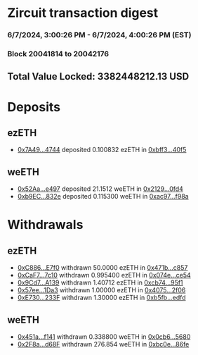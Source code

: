 # Zircuit transaction digest
### 6/7/2024, 3:00:26 PM - 6/7/2024, 4:00:26 PM (EST)
### Block 20041814 to 20042176

## Total Value Locked: 3382448212.13 USD

# Deposits
## ezETH
- [0x7A49...4744](https://etherscan.io/address/0x7A493Be5c2ce014cD049Bf178a1ac0Db1B434744) deposited 0.100832 ezETH in [0xbff3...40f5](https://etherscan.io/tx/0x7A493Be5c2ce014cD049Bf178a1ac0Db1B434744)
## weETH
- [0x52Aa...e497](https://etherscan.io/address/0x52Aa899454998Be5b000Ad077a46Bbe360F4e497) deposited 21.1512 weETH in [0x2129...0fd4](https://etherscan.io/tx/0x52Aa899454998Be5b000Ad077a46Bbe360F4e497)
- [0xb9EC...832e](https://etherscan.io/address/0xb9EC35f35269BA0fDDCF935b88D90D316cf4832e) deposited 0.115300 weETH in [0xac97...f98a](https://etherscan.io/tx/0xb9EC35f35269BA0fDDCF935b88D90D316cf4832e)
# Withdrawals
## ezETH
- [0xC886...E7f0](https://etherscan.io/address/0xC8866a708A1f81b0c04Ce8FFeD9867C013adE7f0) withdrawn 50.0000 ezETH in [0x471b...c857](https://etherscan.io/tx/0xC8866a708A1f81b0c04Ce8FFeD9867C013adE7f0)
- [0xCaF7...7c10](https://etherscan.io/address/0xCaF76ca5cF79510F7928EEE79EfEB92372957c10) withdrawn 0.995400 ezETH in [0x074e...ce54](https://etherscan.io/tx/0xCaF76ca5cF79510F7928EEE79EfEB92372957c10)
- [0x9Cd7...A139](https://etherscan.io/address/0x9Cd703F4AC3Bd0b9ed18e338258Ba042eC68A139) withdrawn 1.40712 ezETH in [0xcb74...95f1](https://etherscan.io/tx/0x9Cd703F4AC3Bd0b9ed18e338258Ba042eC68A139)
- [0x57ee...1Da3](https://etherscan.io/address/0x57eed9235DB3c99bD4BB0446A73c03f4bcFb1Da3) withdrawn 1.00000 ezETH in [0x4075...2f06](https://etherscan.io/tx/0x57eed9235DB3c99bD4BB0446A73c03f4bcFb1Da3)
- [0xE730...233F](https://etherscan.io/address/0xE73017E82380b0C378982F6b7820723FDE36233F) withdrawn 1.30000 ezETH in [0xb5fb...edfd](https://etherscan.io/tx/0xE73017E82380b0C378982F6b7820723FDE36233F)
## weETH
- [0x451a...f141](https://etherscan.io/address/0x451aCB8244A26d8F1D283Fc3Cd30A5edAdfAf141) withdrawn 0.338800 weETH in [0x0cb6...5680](https://etherscan.io/tx/0x451aCB8244A26d8F1D283Fc3Cd30A5edAdfAf141)
- [0x2F8a...d68F](https://etherscan.io/address/0x2F8a61F9bfEAd14b9cf1Dc419c08a3E62891d68F) withdrawn 276.854 weETH in [0xbc0e...86fe](https://etherscan.io/tx/0x2F8a61F9bfEAd14b9cf1Dc419c08a3E62891d68F)
